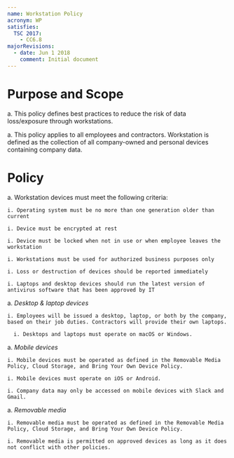 ```yaml
---
name: Workstation Policy
acronym: WP
satisfies:
  TSC 2017:
    - CC6.8
majorRevisions:
  - date: Jun 1 2018
    comment: Initial document
---
```


# Purpose and Scope 

a. This policy defines best practices to reduce the risk of data loss/exposure through workstations. 

a. This policy applies to all employees and contractors. Workstation is defined as the collection of all company-owned and personal devices containing company data. 

# Policy 

a. Workstation devices must meet the following criteria:
    
    i. Operating system must be no more than one generation older than current
    
    i. Device must be encrypted at rest
    
    i. Device must be locked when not in use or when employee leaves the workstation 
    
    i. Workstations must be used for authorized business purposes only 
    
    i. Loss or destruction of devices should be reported immediately 
    
    i. Laptops and desktop devices should run the latest version of antivirus software that has been approved by IT 

a. *Desktop & laptop devices*

    i. Employees will be issued a desktop, laptop, or both by the company, based on their job duties. Contractors will provide their own laptops. 

	  i. Desktops and laptops must operate on macOS or Windows.

a. *Mobile devices*

    i. Mobile devices must be operated as defined in the Removable Media Policy, Cloud Storage, and Bring Your Own Device Policy. 

    i. Mobile devices must operate on iOS or Android.

    i. Company data may only be accessed on mobile devices with Slack and Gmail. 

a. *Removable media*

    i. Removable media must be operated as defined in the Removable Media Policy, Cloud Storage, and Bring Your Own Device Policy. 

    i. Removable media is permitted on approved devices as long as it does not conflict with other policies. 
